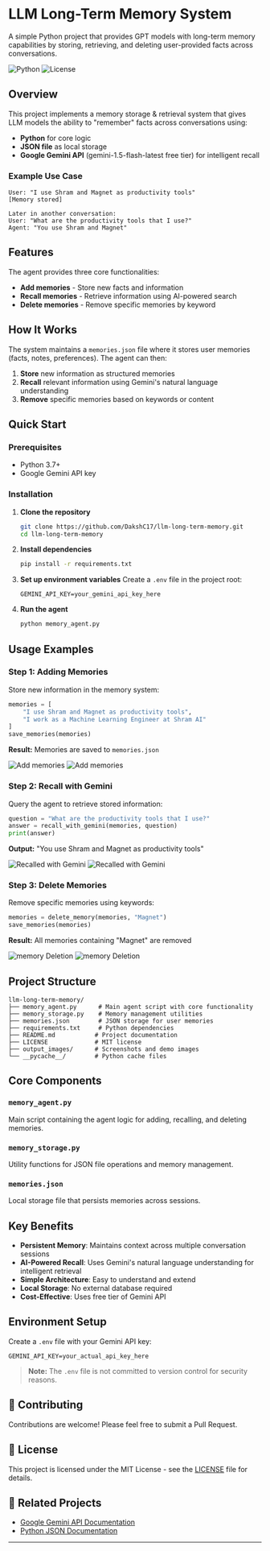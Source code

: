 # LLM Long-Term Memory System 

A simple Python project that provides GPT models with long-term memory capabilities by storing, retrieving, and deleting user-provided facts across conversations.

![Python](https://img.shields.io/badge/python-v3.7+-blue.svg)
![License](https://img.shields.io/badge/license-MIT-green.svg)

##  Overview

This project implements a memory storage & retrieval system that gives LLM models the ability to "remember" facts across conversations using:

- **Python** for core logic
- **JSON file** as local storage
- **Google Gemini API** (gemini-1.5-flash-latest free tier) for intelligent recall

### Example Use Case
```
User: "I use Shram and Magnet as productivity tools"
[Memory stored]

Later in another conversation:
User: "What are the productivity tools that I use?"
Agent: "You use Shram and Magnet"
```

##  Features

The agent provides three core functionalities:

-  **Add memories** - Store new facts and information
-  **Recall memories** - Retrieve information using AI-powered search
-  **Delete memories** - Remove specific memories by keyword

##  How It Works

The system maintains a `memories.json` file where it stores user memories (facts, notes, preferences). The agent can then:

1. **Store** new information as structured memories
2. **Recall** relevant information using Gemini's natural language understanding
3. **Remove** specific memories based on keywords or content

##  Quick Start

### Prerequisites

- Python 3.7+
- Google Gemini API key

### Installation

1. **Clone the repository**
   ```bash
   git clone https://github.com/DakshC17/llm-long-term-memory.git
   cd llm-long-term-memory
   ```

2. **Install dependencies**
   ```bash
   pip install -r requirements.txt
   ```

3. **Set up environment variables**
   Create a `.env` file in the project root:
   ```env
   GEMINI_API_KEY=your_gemini_api_key_here
   ```

4. **Run the agent**
   ```bash
   python memory_agent.py
   ```

##  Usage Examples

### Step 1: Adding Memories

Store new information in the memory system:

```python
memories = [
    "I use Shram and Magnet as productivity tools",
    "I work as a Machine Learning Engineer at Shram AI"
]
save_memories(memories)
```

**Result:** Memories are saved to `memories.json`

![Add memories](output_images/add1.png)
![Add memories](output_images/add2.png)





### Step 2: Recall with Gemini

Query the agent to retrieve stored information:

```python
question = "What are the productivity tools that I use?"
answer = recall_with_gemini(memories, question)
print(answer)
```

**Output:** "You use Shram and Magnet as productivity tools"

![Recalled with Gemini](output_images/recall1.png)
![Recalled with Gemini](output_images/recall2.png)


### Step 3: Delete Memories

Remove specific memories using keywords:

```python
memories = delete_memory(memories, "Magnet")
save_memories(memories)
```

**Result:** All memories containing "Magnet" are removed

![memory Deletion](output_images/delete1.png)
![memory Deletion](output_images/delete2.png)



##  Project Structure

```
llm-long-term-memory/
├── memory_agent.py      # Main agent script with core functionality
├── memory_storage.py    # Memory management utilities
├── memories.json        # JSON storage for user memories
├── requirements.txt     # Python dependencies
├── README.md           # Project documentation
├── LICENSE             # MIT license
├── output_images/      # Screenshots and demo images
└── __pycache__/        # Python cache files
```

##  Core Components

### `memory_agent.py`
Main script containing the agent logic for adding, recalling, and deleting memories.

### `memory_storage.py`
Utility functions for JSON file operations and memory management.

### `memories.json`
Local storage file that persists memories across sessions.

##  Key Benefits

- **Persistent Memory**: Maintains context across multiple conversation sessions
- **AI-Powered Recall**: Uses Gemini's natural language understanding for intelligent retrieval
- **Simple Architecture**: Easy to understand and extend
- **Local Storage**: No external database required
- **Cost-Effective**: Uses free tier of Gemini API

##  Environment Setup

Create a `.env` file with your Gemini API key:

```env
GEMINI_API_KEY=your_actual_api_key_here
```

> **Note:** The `.env` file is not committed to version control for security reasons.


## 🤝 Contributing

Contributions are welcome! Please feel free to submit a Pull Request.

## 📄 License

This project is licensed under the MIT License - see the [LICENSE](LICENSE) file for details.

## 🔗 Related Projects

- [Google Gemini API Documentation](https://ai.google.dev/docs)
- [Python JSON Documentation](https://docs.python.org/3/library/json.html)

---


